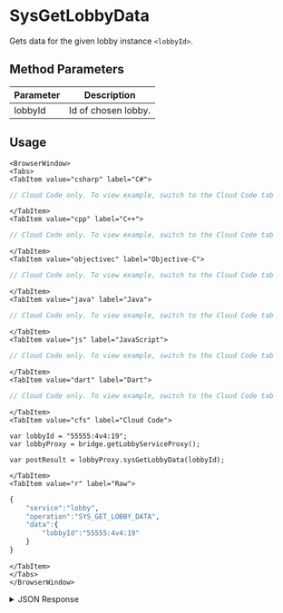 # SysGetLobbyData

Gets data for the given lobby instance `<lobbyId>`.

<PartialServop service_name="lobby" operation_name="SYS_GET_LOBBY_DATA" />

## Method Parameters

| Parameter | Description         |
| --------- | ------------------- |
| lobbyId   | Id of chosen lobby. |

## Usage

```mdx-code-block
<BrowserWindow>
<Tabs>
<TabItem value="csharp" label="C#">
```

```csharp
// Cloud Code only. To view example, switch to the Cloud Code tab
```

```mdx-code-block
</TabItem>
<TabItem value="cpp" label="C++">
```

```cpp
// Cloud Code only. To view example, switch to the Cloud Code tab
```

```mdx-code-block
</TabItem>
<TabItem value="objectivec" label="Objective-C">
```

```objectivec
// Cloud Code only. To view example, switch to the Cloud Code tab
```

```mdx-code-block
</TabItem>
<TabItem value="java" label="Java">
```

```java
// Cloud Code only. To view example, switch to the Cloud Code tab
```

```mdx-code-block
</TabItem>
<TabItem value="js" label="JavaScript">
```

```javascript
// Cloud Code only. To view example, switch to the Cloud Code tab
```

```mdx-code-block
</TabItem>
<TabItem value="dart" label="Dart">
```

```dart
// Cloud Code only. To view example, switch to the Cloud Code tab
```

```mdx-code-block
</TabItem>
<TabItem value="cfs" label="Cloud Code">
```

```cfscript
var lobbyId = "55555:4v4:19";
var lobbyProxy = bridge.getLobbyServiceProxy();

var postResult = lobbyProxy.sysGetLobbyData(lobbyId);
```

```mdx-code-block
</TabItem>
<TabItem value="r" label="Raw">
```

```r
{
    "service":"lobby",
    "operation":"SYS_GET_LOBBY_DATA",
    "data":{
        "lobbyId":"55555:4v4:19"
    }
}
```

```mdx-code-block
</TabItem>
</Tabs>
</BrowserWindow>
```

<details>
<summary>JSON Response</summary>

```json
{
    "data": {
        "id": "24797:CursorPartyV2:6",
        "lobbyType": "CursorPartyV2",
        "state": "early",
        "rating": 76,
        "ownerCxId": "24797:93293c42-7a8e-47b4-954e-553916193687:qipp3o63n7bsppsa76p0uq11bd",
        "lobbyTypeDef": {
            "roomConfig": {
                "enableDisconnectButton": false
            },
            "lobbyTypeId": "CursorPartyV2",
            "teams": {
                "all": {
                    "minUsers": 1,
                    "maxUsers": 8,
                    "autoAssign": true,
                    "code": "all"
                }
            },
            "rules": {
                "allowEarlyStartWithoutMax": true,
                "forceOnTimeStartWithoutReady": true,
                "allowJoinInProgress": true,
                "onTimeStartSecs": 600,
                "disbandOnStart": false,
                "everyReadyMinPercent": 0,
                "everyReadyMinNum": 1,
                "earliestStartSecs": 1,
                "tooLateSecs": 600
            },
            "desc": "Uses protocol V2"
        },
        "settings": {},
        "version": 1,
        "connectData": {},
        "timetable": {
            "createdAt": 1733872893606,
            "early": 1733872894606,
            "onTime": 1733873493606,
            "tooLate": 1733873493606,
            "dropDead": 1733877093606,
            "ignoreDropDeadUntil": 1733877093606
        },
        "cRegions": [],
        "round": 1,
        "isRoomReady": false,
        "keepAliveRateSeconds": 1440,
        "isAvailable": true,
        "shardId": 0,
        "legacyLobbyOwnerEnabled": false,
        "numMembers": 2,
        "members": [
            {
                "profileId": "5ad5976d-29d9-4f02-b097-0072fe69c2e8",
                "name": "cran",
                "pic": "",
                "rating": 76,
                "team": "all",
                "isReady": false,
                "extra": {},
                "passcode": "6aedce",
                "ipAddress": "APIExplorer",
                "cxId": "24797:5ad5976d-29d9-4f02-b097-0072fe69c2e8:8p70du41jiaic4tnnsrptem5b"
            },
            {
                "profileId": "93293c42-7a8e-47b4-954e-553916193687",
                "name": "candy",
                "pic": "",
                "rating": 76,
                "team": "all",
                "isReady": false,
                "extra": {},
                "passcode": "34535f",
                "ipAddress": "APIExplorer",
                "cxId": "24797:93293c42-7a8e-47b4-954e-553916193687:qipp3o63n7bsppsa76p0uq11bd"
            }
        ]
    },
    "status": 200
}
```

</details>
